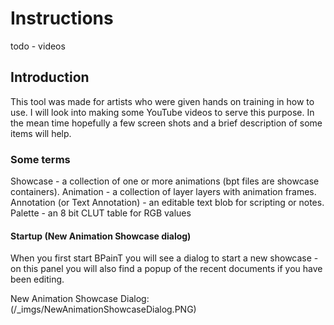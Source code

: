 # Instructions

todo - videos

## Introduction 

This tool was made for artists who were given hands on training in how to use. I will look into making some YouTube videos to serve this purpose. In the mean time hopefully a few screen shots and a brief description of some items will help.

### Some terms

Showcase - a collection of one or more animations (bpt files are showcase containers).
Animation - a collection of layer layers with animation frames.
Annotation (or Text Annotation) - an editable text blob for scripting or notes.
Palette - an 8 bit CLUT table for RGB values  

#### Startup (New Animation Showcase dialog)

When you first start BPainT you will see a dialog to start a new showcase - on this panel you will also find a popup of the recent documents if you have been editing.

New Animation Showcase Dialog:(/_imgs/NewAnimationShowcaseDialog.PNG)




